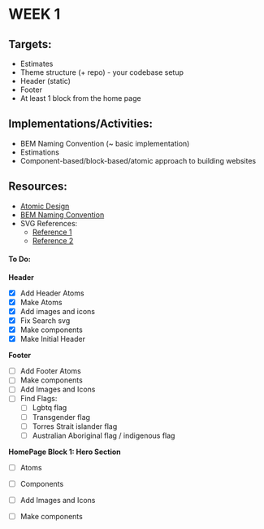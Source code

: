 # WEEK 1

## Targets:
- Estimates 
- Theme structure (+ repo) - your codebase setup
- Header (static)
- Footer
- At least 1 block from the home page

## Implementations/Activities:
- BEM Naming Convention (~ basic implementation)
- Estimations
- Component-based/block-based/atomic approach to building websites

## Resources:
- [Atomic Design](https://atomicdesign.bradfrost.com/chapter-2/)
- [BEM Naming Convention](https://getbem.com/naming/)
- SVG References: 
  - [Reference 1](https://stackoverflow.com/questions/18580389/svg-transparent-background-web)
  - [Reference 2](https://stackoverflow.com/questions/24933430/img-src-svg-changing-the-styles-with-css)

#### To Do:
**Header**
- [x] Add Header Atoms
- [x] Make Atoms 
- [x] Add images and icons
- [x] Fix Search svg
- [x] Make components
- [x] Make Initial Header  

**Footer**
- [ ] Add Footer Atoms
- [ ] Make components 
- [ ] Add Images and Icons
- [ ] Find Flags:
    - [ ] Lgbtq flag
    - [ ] Transgender flag
    - [ ] Torres Strait islander flag
    - [ ]  Australian Aboriginal flag / indigenous flag

**HomePage Block 1: Hero Section**
- [ ] Atoms
- [ ] Components 
- [ ] Add Images and Icons
- [ ] Make components 


